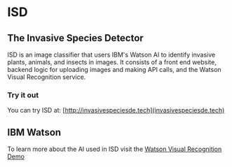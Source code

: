 # ISD
## The Invasive Species Detector
ISD is an image classifier that users IBM's Watson AI to identify invasive plants, animals, and insects in images. It consists of a front end website, backend logic for uploading images and making API calls, and the Watson Visual Recognition service.  

### Try it out
You can try ISD at: [http://invasivespeciesde.tech](invasivespeciesde.tech)


## IBM Watson
To learn more about the AI used in ISD visit the [Watson Visual Recognition Demo](https://watson-visual-recognition-duo-dev.ng.bluemix.net/)
